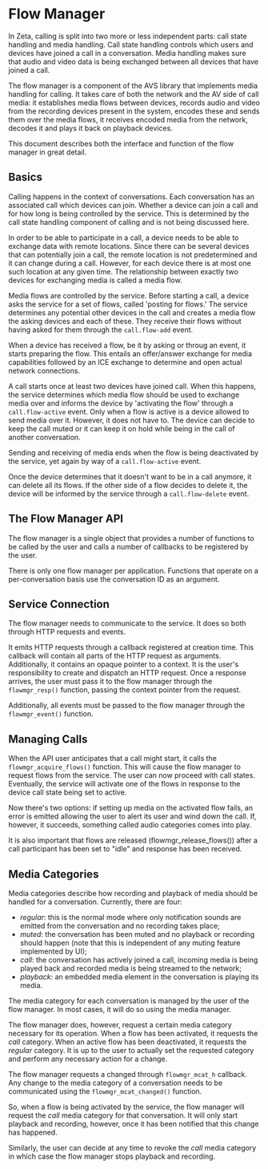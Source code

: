 Flow Manager
============

In Zeta, calling is split into two more or less independent parts: call
state handling and media handling.  Call state handling controls which
users and devices have joined a call in a conversation.  Media handling
makes sure that audio and video data is being exchanged between all
devices that have joined a call.

The flow manager is a component of the AVS library that implements media
handling for calling.  It takes care of both the network and the AV side
of call media: it establishes media flows between devices, records audio
and video from the recording devices present in the system, encodes these
and sends them over the media flows, it receives encoded media from the
network, decodes it and plays it back on playback devices.

This document describes both the interface and function of the flow
manager in great detail.


Basics
------

Calling happens in the context of conversations.  Each conversation has an
associated call which devices can join.  Whether a device can join a call
and for how long is being controlled by the service.  This is determined by
the call state handling component of calling and is not being discussed
here.

In order to be able to participate in a call, a device needs to be able to
exchange data with remote locations. Since there can be several devices
that can potentially join a call, the remote location is not predetermined
and it can change during a call. However, for each device there is at most
one such location at any given time. The relationship between exactly two
devices for exchanging media is called a media flow.

Media flows are controlled by the service. Before starting a call, a device
asks the service for a set of flows, called 'posting for flows.' The
service determines any potential other devices in the call and creates a
media flow the asking devices and each of these. They receive their flows
without having asked for them through the `call.flow-add` event.

When a device has received a flow, be it by asking or throug an event, it
starts preparing the flow. This entails an offer/answer exchange for media
capabilities followed by an ICE exchange to determine and open actual
network connections.

A call starts once at least two devices have joined call. When this
happens, the service determines which media flow should be used to
exchange media over and informs the device by 'activating the flow'
through a `call.flow-active` event. Only when a flow is active is a device
allowed to send media over it. However, it does not have to. The device
can decide to keep the call muted or it can keep it on hold while being in
the call of another conversation.

Sending and receiving of media ends when the flow is being deactivated by
the service, yet again by way of a `call.flow-active` event.

Once the device determines that it doesn't want to be in a call anymore,
it can delete all its flows. If the other side of a flow decides to delete
it, the device will be informed by the service through a
`call.flow-delete` event.


The Flow Manager API
--------------------

The flow manager is a single object that provides a number of functions to
be called by the user and calls a number of callbacks to be registered by
the user.

There is only one flow manager per application. Functions that operate on
a per-conversation basis use the conversation ID as an argument.


Service Connection
------------------

The flow manager needs to communicate to the service. It does so both
through HTTP requests and events.

It emits HTTP requests through a callback registered at creation time.
This callback will contain all parts of the HTTP request as arguments.
Additionally, it contains an opaque pointer to a context. It is the user's
responsibility to create and dispatch an HTTP request. Once a response
arrives, the user must pass it to the flow manager through the
`flowmgr_resp()` function, passing the context pointer from the request.

Additionally, all events must be passed to the flow manager through the
`flowmgr_event()` function.


Managing Calls
--------------

When the API user anticipates that a call might start, it calls the
`flowmgr_acquire_flows()` function. This will cause the flow manager to
request flows from the service. The user can now proceed with call states.
Eventually, the service will activate one of the flows in response to the
device call state being set to active.

Now there's two options: if setting up media on the activated flow fails,
an error is emitted allowing the user to alert its user and wind down the
call. If, however, it succeeds, something called audio categories comes
into play.

It is also important that flows are released (flowmgr_release_flows()) after
a call participant has been set to "idle" and response has been received.

Media Categories
----------------

Media categories describe how recording and playback of media should be
handled for a conversation. Currently, there are four:

*  _regular_: this is the normal mode where only notification sounds are
   emitted from the conversation and no recording takes place;
*  _muted_: the conversation has been muted and no playback or recording
   should happen (note that this is independent of any muting feature
   implemented by UI);
*  _call_: the conversation has actively joined a call, incoming media is
   being played back and recorded media is being streamed to the network;
*  _playback_: an embedded media element in the conversation is playing
   its media.

The media category for each conversation is managed by the user of the
flow manager. In most cases, it will do so using the media manager.

The flow manager does, however, request a certain media category necessary
for its operation. When a flow has been activated, it requests the _call_
category. When an active flow has been deactivated, it requests the
_regular_ category. It is up to the user to actually set the requested
category and perform any necessary action for a change.

The flow manager requests a changed through `flowmgr_mcat_h`
callback. Any change to the media category of a conversation needs to be
communicated using the `flowmgr_mcat_changed()` function.

So, when a flow is being activated by the service, the flow manager will
request the _call_ media category for that conversation. It will only
start playback and recording, however, once it has been notified that this
change has happened.

Similarly, the user can decide at any time to revoke the _call_ media
category in which case the flow manager stops playback and recording.
